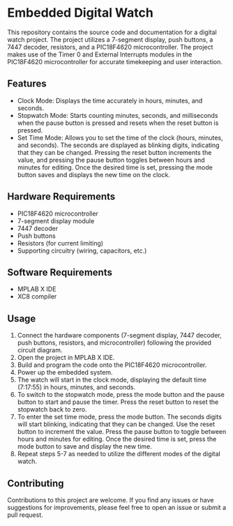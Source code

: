 # Embedded Digital Watch

This repository contains the source code and documentation for a digital watch project. The project utilizes a 7-segment display, push buttons, a 7447 decoder, resistors, and a PIC18F4620 microcontroller. The project makes use of the Timer 0 and External Interrupts modules in the PIC18F4620 microcontroller for accurate timekeeping and user interaction.

## Features

- Clock Mode: Displays the time accurately in hours, minutes, and seconds.
- Stopwatch Mode: Starts counting minutes, seconds, and milliseconds when the pause button is pressed and resets when the reset button is pressed.
- Set Time Mode: Allows you to set the time of the clock (hours, minutes, and seconds). The seconds are displayed as blinking digits, indicating that they can be changed. Pressing the reset button increments the value, and pressing the pause button toggles between hours and minutes for editing. Once the desired time is set, pressing the mode button saves and displays the new time on the clock.

## Hardware Requirements

- PIC18F4620 microcontroller
- 7-segment display module
- 7447 decoder
- Push buttons
- Resistors (for current limiting)
- Supporting circuitry (wiring, capacitors, etc.)

## Software Requirements

- MPLAB X IDE
- XC8 compiler

## Usage

1. Connect the hardware components (7-segment display, 7447 decoder, push buttons, resistors, and microcontroller) following the provided circuit diagram.
2. Open the project in MPLAB X IDE.
3. Build and program the code onto the PIC18F4620 microcontroller.
4. Power up the embedded system.
5. The watch will start in the clock mode, displaying the default time (7:17:55) in hours, minutes, and seconds.
6. To switch to the stopwatch mode, press the mode button and the pause button to start and pause the timer. Press the reset button to reset the stopwatch back to zero.
7. To enter the set time mode, press the mode button. The seconds digits will start blinking, indicating that they can be changed. Use the reset button to increment the value. Press the pause button to toggle between hours and minutes for editing. Once the desired time is set, press the mode button to save and display the new time.
8. Repeat steps 5-7 as needed to utilize the different modes of the digital watch.

## Contributing

Contributions to this project are welcome. If you find any issues or have suggestions for improvements, please feel free to open an issue or submit a pull request.
